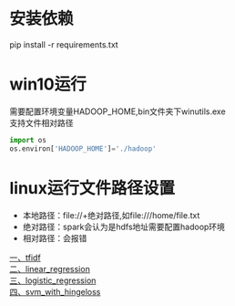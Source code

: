 # 安装依赖  
pip install -r requirements.txt  
# win10运行  
需要配置环境变量HADOOP_HOME,bin文件夹下winutils.exe  
支持文件相对路径
```python
import os
os.environ['HADOOP_HOME']='./hadoop'
```
# linux运行文件路径设置  
+ 本地路径：file://+绝对路径,如file:///home/file.txt  
+ 绝对路径：spark会认为是hdfs地址需要配置hadoop环境    
+ 相对路径：会报错 

[一、tfidf](02_tfidf.py)  
[二、linear_regression](03_linear_regression.py)  
[三、logistic_regression](04_logistic_regression.py)  
[四、svm_with_hingeloss](05_svm_with_hingeloss.py)  





